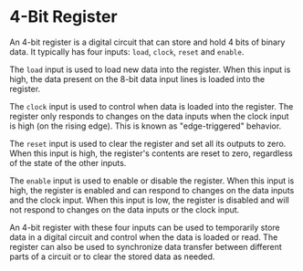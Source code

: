 # 4-Bit Register

An 4-bit register is a digital circuit that can store and hold 4 bits of 
binary data. It typically has four inputs: `load`, `clock`, `reset` and `enable`.

The `load` input is used to load new data into the register. When this input 
is high, the data present on the 8-bit data input lines is loaded into the register.

The `clock` input is used to control when data is loaded into the register. 
The register only responds to changes on the data inputs when the clock input 
is high (on the rising edge). This is known as "edge-triggered" behavior.

The `reset` input is used to clear the register and set all its outputs to 
zero. When this input is high, the register's contents are reset to zero, 
regardless of the state of the other inputs.

The `enable` input is used to enable or disable the register. When this input 
is high, the register is enabled and can respond to changes on the data inputs
and the clock input. When this input is low, the register is disabled and will 
not respond to changes on the data inputs or the clock input.

An 4-bit register with these four inputs can be used to temporarily store data 
in a digital circuit and control when the data is loaded or read. The register 
can also be used to synchronize data transfer between different parts of a 
circuit or to clear the stored data as needed.